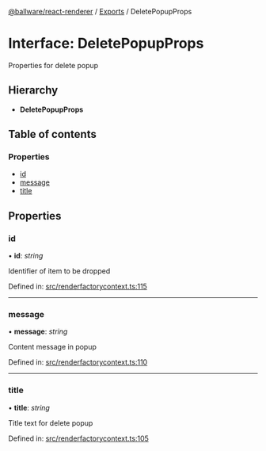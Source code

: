 [@ballware/react-renderer](../README.md) / [Exports](../modules.md) / DeletePopupProps

# Interface: DeletePopupProps

Properties for delete popup

## Hierarchy

* **DeletePopupProps**

## Table of contents

### Properties

- [id](deletepopupprops.md#id)
- [message](deletepopupprops.md#message)
- [title](deletepopupprops.md#title)

## Properties

### id

• **id**: *string*

Identifier of item to be dropped

Defined in: [src/renderfactorycontext.ts:115](https://github.com/frankball/ballware-react-renderer/blob/69adedb/src/renderfactorycontext.ts#L115)

___

### message

• **message**: *string*

Content message in popup

Defined in: [src/renderfactorycontext.ts:110](https://github.com/frankball/ballware-react-renderer/blob/69adedb/src/renderfactorycontext.ts#L110)

___

### title

• **title**: *string*

Title text for delete popup

Defined in: [src/renderfactorycontext.ts:105](https://github.com/frankball/ballware-react-renderer/blob/69adedb/src/renderfactorycontext.ts#L105)
